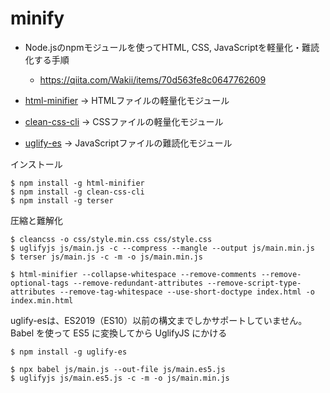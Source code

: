 minify
====

* Node.jsのnpmモジュールを使ってHTML, CSS, JavaScriptを軽量化・難読化する手順
    - https://qiita.com/Wakii/items/70d563fe8c0647762609


* [html-minifier](https://www.npmjs.com/package/html-minifier) → HTMLファイルの軽量化モジュール
* [clean-css-cli](https://www.npmjs.com/package/clean-css-cli) → CSSファイルの軽量化モジュール
* [uglify-es](https://www.npmjs.com/package/uglify-es) → JavaScriptファイルの難読化モジュール

インストール
```
$ npm install -g html-minifier
$ npm install -g clean-css-cli
$ npm install -g terser
```

圧縮と難解化
```
$ cleancss -o css/style.min.css css/style.css
$ uglifyjs js/main.js -c --compress --mangle --output js/main.min.js
$ terser js/main.js -c -m -o js/main.min.js

$ html-minifier --collapse-whitespace --remove-comments --remove-optional-tags --remove-redundant-attributes --remove-script-type-attributes --remove-tag-whitespace --use-short-doctype index.html -o index.min.html
```

uglify-esは、ES2019（ES10）以前の構文までしかサポートしていません。
Babel を使って ES5 に変換してから UglifyJS にかける
```
$ npm install -g uglify-es

$ npx babel js/main.js --out-file js/main.es5.js
$ uglifyjs js/main.es5.js -c -m -o js/main.min.js
```
